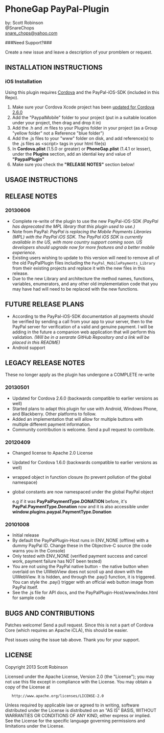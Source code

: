 # PhoneGap PayPal-Plugin #

by: Scott Robinson<br>
@SnareChops<br>
snare_chops@yahoo.com

###Need Support?###

Create a new issue and leave a description of your promblem or request.

## INSTALLATION INSTRUCTIONS ##

### iOS Installation ###
Using this plugin requires [Cordova](http://github.com/apache/incubator-cordova-ios) and the PayPal-iOS-SDK (included in this Repo).

1. Make sure your Cordova Xcode project has been [updated for Cordova 2.6.0](https://github.com/apache/incubator-cordova-ios/blob/master/guides/Cordova%20Plugin%20Upgrade%20Guide.md)
2. Add the "PaypalMobile" folder to your project (put in a suitable location under your project, then drag and drop it in)
3. Add the .h and .m files to your Plugins folder in your project (as a Group "yellow folder" not a Reference "blue folder")
4. Add the .js files to your "www" folder on disk, and add reference(s) to the .js files as &lt;script&gt; tags in your html file(s)
5. In **Cordova.plist** (1.5.0 or greater) or **PhoneGap.plist** (1.4.1 or lesser), under the **Plugins** section, add an idential key and value of **"PaypalPlugin"**
6. Make sure you check the **"RELEASE NOTES"** section below!

## USAGE INSTRUCTIONS ##

## RELEASE NOTES ##

### 20130606 ###
* Complete re-write of the plugin to use the new PayPal-iOS-SDK *(PayPal has deprecated the MPL library that this plugin used to use.)*
* Note from PayPal: *PayPal is replacing the Mobile Payments Libraries (MPL) with the PayPal iOS SDK. The PayPal iOS SDK is currently available in the US, with more country support coming soon. US developers should upgrade now for more features and a better mobile experience.*
* Existing users wishing to update to this version will need to remove all of the old PayPalPlugin files including the `PayPal_MobilePayments_Library` from their existing projects and replace it with the new files in this release.
* Due to the new Library and architecture the method names, functions, variables, enumerators, and any other old implementation code that you may have had will need to be replaced with the new functions.

## FUTURE RELEASE PLANS ##
* According to the PayPal-iOS-SDK documentation all payments should be verified by sending a call from your app to your server, then to the PayPal server for verification of a valid and genuine payment. I will be adding in the future a companion web application that will perform this validation. *(Will be in a serarate GitHub Repository and a link will be placed in this README)*
* Android support


## LEGACY RELEASE NOTES ##

These no longer apply as the plugin has undergone a COMPLETE re-write

### 20130501 ###
* Updated for Cordova 2.6.0 (backwards compatible to earlier versions as well)
* Started plans to adapt this plugin for use with Android, Windows Phone, and Blackberry. Other platforms to follow.
* Added an implementation that will allow for multiple buttons with multiple different payment information.
* Community contribution is welcome. Send a pull request to contribute.

### 20120409 ###
- Changed license to Apache 2.0 License
- Updated for Cordova 1.6.0 (backwards compatible to earlier versions as well)
- wrapped object in function closure (to prevent pollution of the global namespace)
- global constants are now namespaced under the global PayPal object

    e.g if it was **PayPalPaymentType.DONATION** before, it's **PayPal.PaymentType.Donation** now
        and it is also accessible under **window.plugins.paypal.PaymentType.Donation**


### 20101008 ###
* Initial release
* By default the PayPalPlugin-Host runs in ENV_NONE (offline) with a dummy PayPal ID. Change these in the Objective-C source (the code warns you in the Console)
* Only tested with ENV_NONE (verified payment success and cancel work, payment failure has NOT been tested)
* You are not using the PayPal native button - the native button when overlaid on the UIWebView does not scroll up and down with the UIWebView. It is hidden, and through the .pay() function, it is triggered. You can style the .pay() trigger with an official web button image from PayPal itself.
* See the .js file for API docs, and the PayPalPlugin-Host/www/index.html for sample code

## BUGS AND CONTRIBUTIONS ##

Patches welcome! Send a pull request. Since this is not a part of Cordova Core (which requires an Apache iCLA), this should be easier.

Post issues using the issue tab above. Thank you for your support.

## LICENSE ##

Copyright 2013 Scott Robinson

   Licensed under the Apache License, Version 2.0 (the "License");
   you may not use this file except in compliance with the License.
   You may obtain a copy of the License at

       http://www.apache.org/licenses/LICENSE-2.0

   Unless required by applicable law or agreed to in writing, software
   distributed under the License is distributed on an "AS IS" BASIS,
   WITHOUT WARRANTIES OR CONDITIONS OF ANY KIND, either express or implied.
   See the License for the specific language governing permissions and
   limitations under the License.


